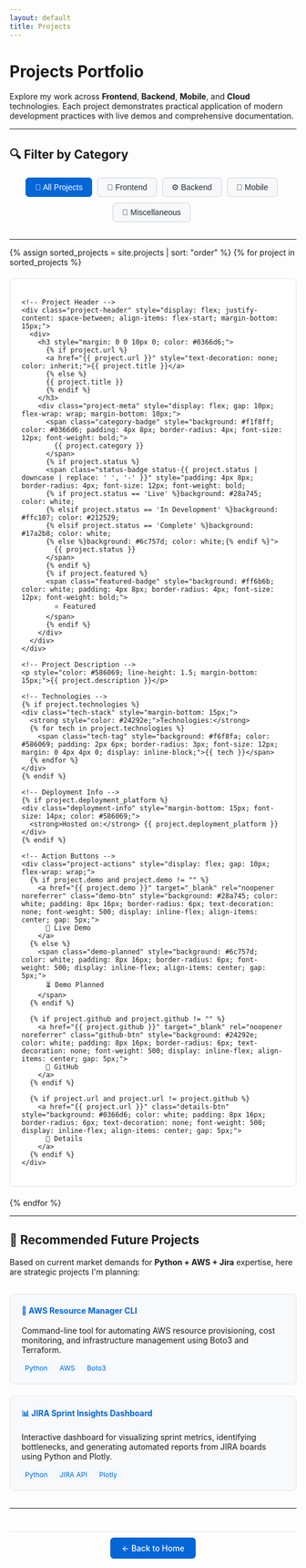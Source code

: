 ```yaml
---
layout: default
title: Projects
---
```


# Projects Portfolio

Explore my work across **Frontend**, **Backend**, **Mobile**, and **Cloud** technologies. Each project demonstrates practical application of modern development practices with live demos and comprehensive documentation.

---

## 🔍 Filter by Category

<div class="filter-buttons" style="margin: 20px 0; text-align: center;">
  <button onclick="filterProjects('All')" class="filter-btn active" data-filter="All">🎯 All Projects</button>
  <button onclick="filterProjects('Frontend')" class="filter-btn" data-filter="Frontend">🎨 Frontend</button>
  <button onclick="filterProjects('Backend')" class="filter-btn" data-filter="Backend">⚙️ Backend</button>
  <button onclick="filterProjects('Mobile')" class="filter-btn" data-filter="Mobile">📱 Mobile</button>
  <button onclick="filterProjects('Miscellaneous')" class="filter-btn" data-filter="Miscellaneous">🔧 Miscellaneous</button>
</div>

<div id="project-count" style="text-align: center; margin: 10px 0; color: #666;"></div>

---

<div id="projects-list">
{% assign sorted_projects = site.projects | sort: "order" %}
{% for project in sorted_projects %}
  <div class="project-card" data-category="{{ project.category }}" style="border: 1px solid #e1e4e8; border-radius: 8px; padding: 20px; margin: 20px 0; background: #fff;">
    
    <!-- Project Header -->
    <div class="project-header" style="display: flex; justify-content: space-between; align-items: flex-start; margin-bottom: 15px;">
      <div>
        <h3 style="margin: 0 0 10px 0; color: #0366d6;">
          {% if project.url %}
          <a href="{{ project.url }}" style="text-decoration: none; color: inherit;">{{ project.title }}</a>
          {% else %}
          {{ project.title }}
          {% endif %}
        </h3>
        <div class="project-meta" style="display: flex; gap: 10px; flex-wrap: wrap; margin-bottom: 10px;">
          <span class="category-badge" style="background: #f1f8ff; color: #0366d6; padding: 4px 8px; border-radius: 4px; font-size: 12px; font-weight: bold;">
            {{ project.category }}
          </span>
          {% if project.status %}
          <span class="status-badge status-{{ project.status | downcase | replace: ' ', '-' }}" style="padding: 4px 8px; border-radius: 4px; font-size: 12px; font-weight: bold;
          {% if project.status == 'Live' %}background: #28a745; color: white;
          {% elsif project.status == 'In Development' %}background: #ffc107; color: #212529;
          {% elsif project.status == 'Complete' %}background: #17a2b8; color: white;
          {% else %}background: #6c757d; color: white;{% endif %}">
            {{ project.status }}
          </span>
          {% endif %}
          {% if project.featured %}
          <span class="featured-badge" style="background: #ff6b6b; color: white; padding: 4px 8px; border-radius: 4px; font-size: 12px; font-weight: bold;">
            ⭐ Featured
          </span>
          {% endif %}
        </div>
      </div>
    </div>

    <!-- Project Description -->
    <p style="color: #586069; line-height: 1.5; margin-bottom: 15px;">{{ project.description }}</p>

    <!-- Technologies -->
    {% if project.technologies %}
    <div class="tech-stack" style="margin-bottom: 15px;">
      <strong style="color: #24292e;">Technologies:</strong>
      {% for tech in project.technologies %}
        <span class="tech-tag" style="background: #f6f8fa; color: #586069; padding: 2px 6px; border-radius: 3px; font-size: 12px; margin: 0 4px 4px 0; display: inline-block;">{{ tech }}</span>
      {% endfor %}
    </div>
    {% endif %}

    <!-- Deployment Info -->
    {% if project.deployment_platform %}
    <div class="deployment-info" style="margin-bottom: 15px; font-size: 14px; color: #586069;">
      <strong>Hosted on:</strong> {{ project.deployment_platform }}
    </div>
    {% endif %}

    <!-- Action Buttons -->
    <div class="project-actions" style="display: flex; gap: 10px; flex-wrap: wrap;">
      {% if project.demo and project.demo != "" %}
        <a href="{{ project.demo }}" target="_blank" rel="noopener noreferrer" class="demo-btn" style="background: #28a745; color: white; padding: 8px 16px; border-radius: 6px; text-decoration: none; font-weight: 500; display: inline-flex; align-items: center; gap: 5px;">
          🚀 Live Demo
        </a>
      {% else %}
        <span class="demo-planned" style="background: #6c757d; color: white; padding: 8px 16px; border-radius: 6px; font-weight: 500; display: inline-flex; align-items: center; gap: 5px;">
          ⏳ Demo Planned
        </span>
      {% endif %}

      {% if project.github and project.github != "" %}
        <a href="{{ project.github }}" target="_blank" rel="noopener noreferrer" class="github-btn" style="background: #24292e; color: white; padding: 8px 16px; border-radius: 6px; text-decoration: none; font-weight: 500; display: inline-flex; align-items: center; gap: 5px;">
          🐙 GitHub
        </a>
      {% endif %}

      {% if project.url and project.url != project.github %}
        <a href="{{ project.url }}" class="details-btn" style="background: #0366d6; color: white; padding: 8px 16px; border-radius: 6px; text-decoration: none; font-weight: 500; display: inline-flex; align-items: center; gap: 5px;">
          📄 Details
        </a>
      {% endif %}
    </div>
  </div>
{% endfor %}
</div>

<div id="no-projects" style="display: none; text-align: center; padding: 40px; color: #586069;">
  <h3>No projects found</h3>
  <p>Try selecting a different category filter.</p>
  <button onclick="filterProjects('All')" style="background: #0366d6; color: white; border: none; padding: 8px 16px; border-radius: 6px; cursor: pointer;">Show All Projects</button>
</div>

---

## 🎯 Recommended Future Projects

Based on current market demands for **Python + AWS + Jira** expertise, here are strategic projects I'm planning:

<div class="recommended-projects" style="display: grid; gap: 20px; margin: 30px 0;">
  <div style="border: 1px solid #e1e4e8; border-radius: 8px; padding: 20px; background: #f8f9fa;">
    <h4 style="color: #0366d6; margin-top: 0;">🔧 AWS Resource Manager CLI</h4>
    <p>Command-line tool for automating AWS resource provisioning, cost monitoring, and infrastructure management using Boto3 and Terraform.</p>
    <div style="margin-top: 10px;">
      <span style="background: #f1f8ff; color: #0366d6; padding: 2px 6px; border-radius: 3px; font-size: 12px; margin-right: 5px;">Python</span>
      <span style="background: #f1f8ff; color: #0366d6; padding: 2px 6px; border-radius: 3px; font-size: 12px; margin-right: 5px;">AWS</span>
      <span style="background: #f1f8ff; color: #0366d6; padding: 2px 6px; border-radius: 3px; font-size: 12px; margin-right: 5px;">Boto3</span>
    </div>
  </div>
  
  <div style="border: 1px solid #e1e4e8; border-radius: 8px; padding: 20px; background: #f8f9fa;">
    <h4 style="color: #0366d6; margin-top: 0;">📊 JIRA Sprint Insights Dashboard</h4>
    <p>Interactive dashboard for visualizing sprint metrics, identifying bottlenecks, and generating automated reports from JIRA boards using Python and Plotly.</p>
    <div style="margin-top: 10px;">
      <span style="background: #f1f8ff; color: #0366d6; padding: 2px 6px; border-radius: 3px; font-size: 12px; margin-right: 5px;">Python</span>
      <span style="background: #f1f8ff; color: #0366d6; padding: 2px 6px; border-radius: 3px; font-size: 12px; margin-right: 5px;">JIRA API</span>
      <span style="background: #f1f8ff; color: #0366d6; padding: 2px 6px; border-radius: 3px; font-size: 12px; margin-right: 5px;">Plotly</span>
    </div>
  </div>
</div>

---

<style>
.filter-btn {
  background: #f6f8fa;
  border: 1px solid #d1d5da;
  border-radius: 6px;
  color: #24292e;
  cursor: pointer;
  font-size: 14px;
  font-weight: 500;
  margin: 0 5px 10px 0;
  padding: 8px 16px;
  transition: all 0.2s ease;
}

.filter-btn:hover {
  background: #e1e4e8;
  border-color: #c6cbd1;
  transform: translateY(-1px);
}

.filter-btn.active {
  background: #0366d6;
  border-color: #0366d6;
  color: white;
}

.project-card {
  transition: transform 0.2s ease, box-shadow 0.2s ease;
}

.project-card:hover {
  transform: translateY(-2px);
  box-shadow: 0 4px 12px rgba(0,0,0,0.15);
}

.project-actions a:hover,
.project-actions span:hover {
  transform: translateY(-1px);
  box-shadow: 0 2px 4px rgba(0,0,0,0.2);
}

@media (max-width: 768px) {
  .filter-buttons {
    text-align: left;
  }
  
  .filter-btn {
    margin: 0 5px 5px 0;
    padding: 6px 12px;
    font-size: 13px;
  }
  
  .project-actions {
    flex-direction: column;
  }
  
  .project-actions a,
  .project-actions span {
    text-align: center;
    justify-content: center;
  }
  
  .recommended-projects {
    grid-template-columns: 1fr;
  }
}

@media (max-width: 480px) {
  .project-card {
    padding: 15px;
    margin: 15px 0;
  }
  
  .project-header {
    flex-direction: column;
  }
  
  .project-meta {
    margin-top: 10px;
  }
}
</style>

<script>
// Project filtering functionality with improved error handling
function filterProjects(category) {
  const cards = document.querySelectorAll('.project-card');
  const noProjectsMsg = document.getElementById('no-projects');
  const countDisplay = document.getElementById('project-count');
  let visibleCount = 0;

  // Update active filter button
  document.querySelectorAll('.filter-btn').forEach(btn => {
    btn.classList.remove('active');
    if (btn.getAttribute('data-filter') === category) {
      btn.classList.add('active');
    }
  });

  // Filter project cards with case-insensitive matching
  cards.forEach(card => {
    const cardCategory = card.getAttribute('data-category');
    const shouldShow = category === 'All' || 
                      cardCategory === category || 
                      cardCategory.toLowerCase() === category.toLowerCase();
    
    if (shouldShow) {
      card.style.display = '';
      card.style.opacity = '1';
      visibleCount++;
    } else {
      card.style.display = 'none';
      card.style.opacity = '0';
    }
  });

  // Update count and show/hide no results message
  if (visibleCount === 0) {
    noProjectsMsg.style.display = 'block';
    countDisplay.textContent = '';
  } else {
    noProjectsMsg.style.display = 'none';
    const totalProjects = cards.length;
    const countText = category === 'All' 
      ? `Showing all ${totalProjects} projects`
      : `Showing ${visibleCount} of ${totalProjects} projects in ${category}`;
    countDisplay.textContent = countText;
  }

  // Smooth scroll to projects list after filtering
  setTimeout(() => {
    document.getElementById('projects-list').scrollIntoView({ 
      behavior: 'smooth', 
      block: 'start' 
    });
  }, 100);
}

// Initialize page with all projects visible
document.addEventListener('DOMContentLoaded', function() {
  filterProjects('All');
  
  // Add keyboard navigation for filter buttons
  document.querySelectorAll('.filter-btn').forEach(btn => {
    btn.addEventListener('keydown', function(e) {
      if (e.key === 'Enter' || e.key === ' ') {
        e.preventDefault();
        this.click();
      }
    });
  });
});

// Smooth scrolling for anchor links
document.querySelectorAll('a[href^="#"]').forEach(anchor => {
  anchor.addEventListener('click', function (e) {
    e.preventDefault();
    const target = document.querySelector(this.getAttribute('href'));
    if (target) {
      target.scrollIntoView({
        behavior: 'smooth',
        block: 'start'
      });
    }
  });
});

// Performance optimization: debounce rapid filter clicks
let filterTimeout;
function debouncedFilter(category) {
  clearTimeout(filterTimeout);
  filterTimeout = setTimeout(() => filterProjects(category), 100);
}
</script>

<div style="text-align: center; margin: 40px 0; padding: 20px; border-top: 1px solid #e1e4e8;">
  <a href="{{ site.baseurl }}/" style="background: #0366d6; color: white; padding: 10px 20px; border-radius: 6px; text-decoration: none; font-weight: 500;">
    ← Back to Home
  </a>
</div>
